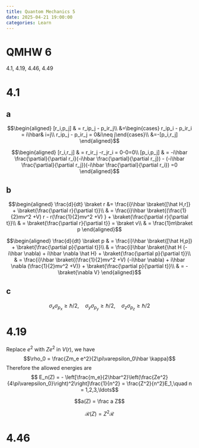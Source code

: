 ```yaml
---
title: Quantom Mechanics 5
date: 2025-04-21 19:00:00
categories: Learn
---
```

# QMHW 6

4.1, 4.19, 4.46, 4.49

# 4.1
## a
$$\begin{aligned}
[r_i,p_j] & = r_ip_j - p_ir_j\\
 &=\begin{cases} r_ip_i - p_ir_i = i\hbar& i=j\\
   r_ip_j - p_ir_j = 0&i\neq j\end{cases}\\
   &=-[p_i,r_j]
\end{aligned}$$

$$\begin{aligned} 
[r_i,r_j] & = r_ir_j -r_jr_i = 0-0=0\\
[p_i,p_j] & = -i\hbar \frac{\partial}{\partial r_i}(-i\hbar \frac{\partial}{\partial r_j}) - (-i\hbar \frac{\partial}{\partial r_j})(-i\hbar \frac{\partial}{\partial r_i}) =0
\end{aligned}$$

## b
$$\begin{aligned}
\frac{d}{dt} \braket r &= \frac{i}\hbar \braket{[\hat H,r]} + \braket{\frac{\partial r}{\partial t}}\\
& = \frac{i}\hbar \braket{(\frac{1}{2}mv^2 +V) r - r(\frac{1}{2}mv^2 +V) } +  \braket{\frac{\partial r}{\partial t}}\\
& =  \braket{\frac{\partial r}{\partial t}} = \braket v\\
& = \frac{1}m\braket p
\end{aligned}$$

$$\begin{aligned}
\frac{d}{dt} \braket p & = \frac{i}\hbar \braket{[\hat H,p]} + \braket{\frac{\partial p}{\partial t}}\\
& = \frac{i}\hbar \braket{\hat H (-i\hbar \nabla) + i\hbar \nabla \hat H} + \braket{\frac{\partial p}{\partial t}}\\
& = \frac{i}\hbar \braket{(\frac{1}{2}mv^2 +V) (-i\hbar \nabla) + i\hbar \nabla (\frac{1}{2}mv^2 +V)} + \braket{\frac{\partial p}{\partial t}}\\
& = -\braket{\nabla V}
\end{aligned}$$

## c
$$ \sigma_x\sigma_{p_x} \geq \hbar/2 ,\quad  \sigma_y\sigma_{p_y} \geq \hbar/2,\quad  \sigma_z\sigma_{p_z} \geq \hbar/2$$

# 4.19
Replace $e^2$ with $Ze^2$ in $V(r)$, we have 
$$\rho_0 = \frac{Zm_e e^2}{2\pi\varepsilon_0\hbar \kappa}$$
Therefore the allowed energies are
$$ E_n(Z) = - \left[\frac{m_e}{2\hbar^2}\left(\frac{Ze^2}{4\pi\varepsilon_0}\right)^2\right]\frac{1}{n^2} =  \frac{Z^2}{n^2}E_1,\quad n = 1,2,3,\ldots$$

$$a(Z) = \frac a Z$$

$$\mathcal R (Z)= Z^2\mathcal R$$

# 4.46